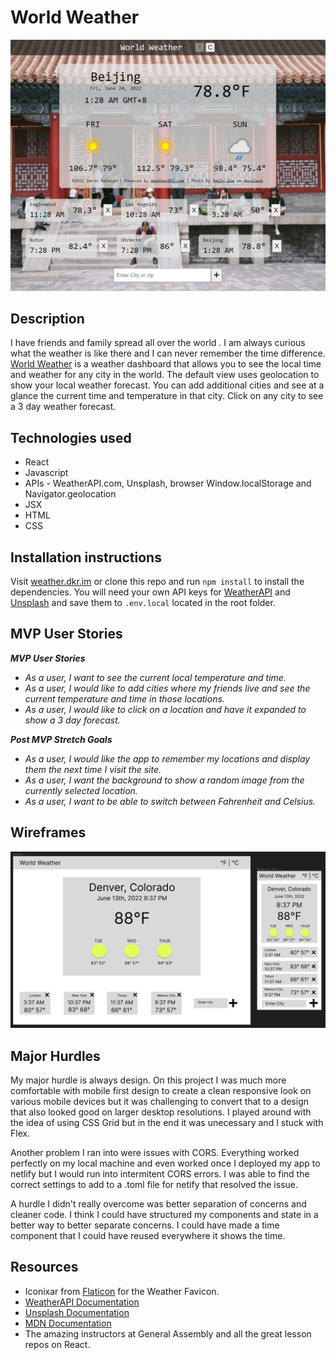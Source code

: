 # World Weather

![World Weather Screenshot](https://github.com/devinkr/world-weather/blob/main/public/assets/world-weather.jpg?raw=true)

## Description
I have friends and family spread all over the world . I am always curious what the weather is like there and I can never remember the time difference. [World Weather](https://weather.dkr.im) is a weather dashboard that allows you to see the local time and weather for any city in the world. The default view uses geolocation to show your local weather forecast. You can add additional cities and see at a glance the current time and temperature in that city. Click on any city to see a 3 day weather forecast.

## Technologies used
  - React
  - Javascript
  - APIs - WeatherAPI.com, Unsplash, browser Window.localStorage and Navigator.geolocation 
  - JSX
  - HTML
  - CSS

  
## Installation instructions
Visit [weather.dkr.im](https://weather.dkr.im) or clone this repo and run `npm install` to install the dependencies. You will need your own API keys for [WeatherAPI](https://www.weatherapi.com/) and [Unsplash](https://unsplash.com/) and save them to `.env.local` located in the root folder.

## MVP User Stories

_**MVP User Stories**_
- _As a user, I want to see the current local temperature and time._
- _As a user, I would like to add cities where my friends live and see the current temperature and time in those locations._
- _As a user, I would like to click on a location and have it expanded to show a 3 day forecast._

_**Post MVP Stretch Goals**_
- _As a user, I would like the app to remember my locations and display them the next time I visit the site._
- _As a user, I want the background to show a random image from the currently selected location._
- _As a user, I want to be able to switch between Fahrenheit and Celsius._

## Wireframes
![World Weather](https://github.com/devinkr/world-weather/blob/main/public/assets/wireframe.png?raw=true)


## Major Hurdles
My major hurdle is always design. On this project I was much more comfortable with mobile first design to create a clean responsive look on various mobile devices but it was challenging to convert that to a design that also looked good on larger desktop resolutions. I played around with the idea of using CSS Grid but in the end it was unecessary and I stuck with Flex.

Another problem I ran into were issues with CORS. Everything worked perfectly on my local machine and even worked once I deployed my app to netlify but I would run into intermitent CORS errors. I was able to find the correct settings to add to a .toml file for netify that resolved the issue.

A hurdle I didn't really overcome was better separation of concerns and cleaner code. I think I could have structured my components and state in a better way to better separate concerns. I could have made a time component that I could have reused everywhere it shows the time.

## Resources
   - Iconixar from [Flaticon](https://www.flaticon.com/free-icons/weather) for the Weather Favicon.
   - [WeatherAPI Documentation](https://www.weatherapi.com/docs/)
   - [Unsplash Documentation](https://unsplash.com/documentation)
   - [MDN Documentation](https://developer.mozilla.org/en-US/)
   - The amazing instructors at General Assembly and all the great lesson repos on React.
